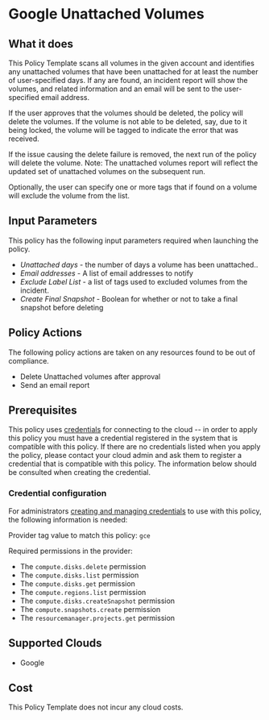 # Google Unattached Volumes

## What it does

This Policy Template scans all volumes in the given account and identifies any unattached volumes that have been unattached for at least the number of user-specified days. If any are found, an incident report will show the volumes, and related information and an email will be sent to the user-specified email address.

If the user approves that the volumes should be deleted, the policy will delete the volumes.
If the volume is not able to be deleted, say, due to it being locked, the volume will be tagged to indicate the error that was received.

If the issue causing the delete failure is removed, the next run of the policy will delete the volume.
Note: The unattached volumes report will reflect the updated set of unattached volumes on the subsequent run.

Optionally, the user can specify one or more tags that if found on a volume will exclude the volume from the list.

## Input Parameters

This policy has the following input parameters required when launching the policy.

- *Unattached days* - the number of days a volume has been unattached..
- *Email addresses* - A list of email addresses to notify
- *Exclude Label List* - a list of tags used to excluded volumes from the incident.
- *Create Final Snapshot* - Boolean for whether or not to take a final snapshot before deleting

## Policy Actions

The following policy actions are taken on any resources found to be out of compliance.

- Delete Unattached volumes after approval
- Send an email report

## Prerequisites

This policy uses [credentials](https://docs.rightscale.com/policies/users/guides/credential_management.html)
for connecting to the cloud -- in order to apply this policy you must have a credential registered in the system that is compatible with this policy. If there are no credentials listed when you apply the policy, please contact your cloud admin and ask them to register a credential that is compatible with this policy. The information below should be consulted when creating the credential.

### Credential configuration

For administrators [creating and managing credentials](https://docs.rightscale.com/policies/users/guides/credential_management.html)
to use with this policy, the following information is needed:

Provider tag value to match this policy: `gce`

Required permissions in the provider:

- The `compute.disks.delete` permission
- The `compute.disks.list` permission
- The `compute.disks.get` permission
- The `compute.regions.list` permission
- The `compute.disks.createSnapshot` permission
- The `compute.snapshots.create` permission
- The `resourcemanager.projects.get` permission

## Supported Clouds

- Google

## Cost

This Policy Template does not incur any cloud costs.
